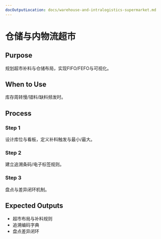 ```yaml
---
docOutputLocation: docs/warehouse-and-intralogistics-supermarket.md
---
```


# 仓储与内物流超市

## Purpose

规划超市补料与仓储布局，实现FIFO/FEFO与可视化。

## When to Use

库存周转慢/错料/缺料频发时。

## Process

### Step 1

设计库位与看板，定义补料触发与最小/最大。

### Step 2

建立追溯条码/电子标签规则。

### Step 3

盘点与差异闭环机制。

## Expected Outputs

- 超市布局与补料规则
- 追溯编码字典
- 盘点差异闭环
